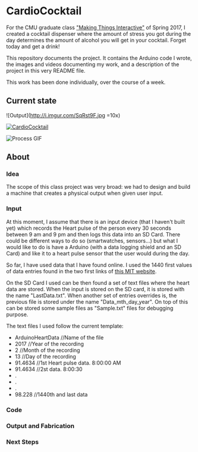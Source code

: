 # CardioCocktail
For the CMU graduate class ["Making Things Interactive"](https://courses.ideate.cmu.edu/48-739/s2017/?p=108) of Spring 2017, I created a cocktail dispenser where the amount of stress you got during the day determines the amount of alcohol you will get in your cocktail. Forget today and get a drink!

This repository documents the project. It contains the Arduino code I wrote, the images and videos documenting my work, and a description of the project in this very README file.

This work has been done individually, over the course of a week.

## Current state

![Output](http://i.imgur.com/SqRst9F.jpg =10x)

[![CardioCocktail](http://i.imgur.com/Oey9nLW.jpg)](https://vimeo.com/204309175 "CardioCocktail - Click to Watch!")

![Process GIF](https://raw.githubusercontent.com/Bierro/CardioCocktail/master/Process%20Pics/Process3.gif)


## About

### Idea

The scope of this class project was very broad: we had to design and build a machine that creates a physical output when given user input.

### Input

At this moment, I assume that there is an input device (that I haven't built yet) which records the Heart pulse of the person every 30 seconds between 9 am and 9 pm and then logs this data into an SD Card. There could be different ways to do so (smartwatches, sensors...) but what I would like to do is have a Arduino (with a data logging shield and an SD Card) and like it to a heart pulse sensor that the user would during the day.

So far, I have used data that I have found online. I used the 1440 first values of data entries found in the two first links of [this MIT website](http://ecg.mit.edu/time-series/).

On the SD Card I used can be then found a set of text files where the heart data are stored. When the input is stored on the SD card, it is stored with the name "LastData.txt". When another set of entries overrides is, the previous file is stored under the name "Data_mth_day_year".
On top of this can be stored some sample files as "Sample.txt" files for debugging purpose.

The text files I used follow the current template:

* ArduinoHeartData //Name of the file
* 2017 //Year of the recording
* 2 //Month of the recording
* 13 //Day of the recording
* 91.4634 //1st Heart pulse data. 8:00:00 AM
* 91.4634 //2st data. 8:00:30
* .
* .
* .
* 98.228 //1440th and last data

### Code

### Output and Fabrication

### Next Steps
